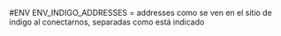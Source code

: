 #ENV
ENV_INDIGO_ADDRESSES = addresses como se ven en el sitio de indigo al conectarnos, separadas como está indicado
